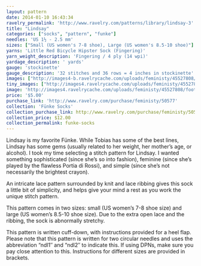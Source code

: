 ```yaml
---
layout: pattern
date: 2014-01-10 16:43:34
ravelry_permalink: 'http://www.ravelry.com/patterns/library/lindsay-3'
title: "Lindsay"
categories: ["socks", "pattern", "funke"]
needles: 'US 1½ - 2.5 mm'
sizes: ["Small (US women's 7-8 shoe), Large (US women's 8.5-10 shoe)"]
yarns: 'Little Red Bicycle Hipster Sock (Fingering)'
yarn_weight_description: 'Fingering / 4 ply (14 wpi)'
yardage_description: ' yards'
gauge: 'stockinette'
gauge_description: '32 stitches and 36 rows = 4 inches in stockinette'
images: ["http://images4-b.ravelrycache.com/uploads/feministy/45527808/foot-wm_medium.jpg", "http://images4-b.ravelrycache.com/uploads/feministy/45527751/leg-wm_medium.jpg", "http://images4-b.ravelrycache.com/uploads/feministy/45527861/back-wm_medium.jpg"]
tiny_images: ["http://images4.ravelrycache.com/uploads/feministy/45527808/foot-wm_square.jpg", "http://images4-d.ravelrycache.com/uploads/feministy/45527751/leg-wm_square.jpg", "http://images4.ravelrycache.com/uploads/feministy/45527861/back-wm_square.jpg"]
image: 'http://images4.ravelrycache.com/uploads/feministy/45527808/foot-wm_square.jpg'
price: '$5.00'
purchase_link: 'http://www.ravelry.com/purchase/feministy/50577'
collection: 'Fünke Socks'
collection_purchase_link: http://www.ravelry.com/purchase/feministy/50578 
collection_price: $12.00 
collection_permalink: funke-socks 
---
```

<p>Lindsay is my favorite Fünke. While Tobias has some of the best lines, Lindsay has some gems (usually related to her weight, her mother’s age, or alcohol). I took my time selecting a stitch pattern for Lindsay. I wanted something sophisticated (since she’s so into fashion), feminine (since she’s played by the flawless Portia di Rossi), and simple (since she’s not necessarily the brightest crayon).</p>

<p>An intricate lace pattern surrounded by knit and lace ribbing gives this sock a little bit of simplicity, and helps give your mind a rest as you work the unique stitch pattern.</p>

<p>This pattern comes in two sizes: small (US women’s 7-8 shoe size) and large (US women’s 8.5-10 shoe size). Due to the extra open lace and the ribbing, the sock is abnormally stretchy.</p>

<p>This pattern is written cuff-down, with instructions provided for a heel flap. Please note that this pattern is written for two circular needles and uses the abbreviation “ndl1″ and “ndl2″ to indicate this. If using DPNs, make sure you pay close attention to this. Instructions for different sizes are provided in <span>brackets</span>.</p>